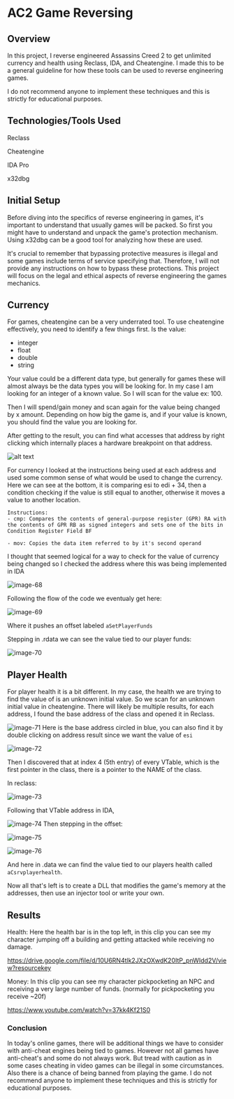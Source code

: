
# AC2 Game Reversing

## Overview
In this project, I reverse engineered Assassins Creed 2 to get unlimited currency and health using Reclass, IDA, and Cheatengine. I made this to be a general guideline for how these tools can be used to reverse engineering games.
 
I do not recommend anyone to implement these techniques and this is strictly for educational purposes.
## Technologies/Tools Used
Reclass

Cheatengine

IDA Pro 

x32dbg

## Initial Setup
Before diving into the specifics of reverse engineering in games, it's important to understand that usually games will be packed. So first you might have to understand and unpack the game's protection mechanism. Using x32dbg can be a good tool for analyzing how these are used.

It's crucial to remember that bypassing protective measures is illegal and some games include terms of service specifying that. Therefore, I will not provide any instructions on how to bypass these protections. This project will focus on the legal and ethical aspects of reverse engineering the games mechanics.

## Currency
For games, cheatengine can be a very underrated tool. To use cheatengine effectively, you need to identify a few things first.
Is the value:
- integer
- float
- double
- string

Your value could be a different data type, but generally for games these will almost always be the data types you will be looking for. In my case I am looking for an integer of a known value. So I will scan for the value ex: 100.

Then I will spend/gain money and scan again for the value being changed by x amount. Depending on how big the game is, and if your value is known, you should find the value you are looking for. 

After getting to the result, you can find what accesses that address by right clicking which internally places a hardware breakpoint on that address.

![alt text](<unnamed (1).png>)

For currency I looked at the instructions being used at each address and used some common sense of what would be used to change the currency. Here we can see at the bottom, it is comparing esi to edi + 34, then a condition checking if the value is still equal to another, otherwise it moves a value to another location.

```
Instructions:
- cmp: Compares the contents of general-purpose register (GPR) RA with the contents of GPR RB as signed integers and sets one of the bits in Condition Register Field BF

- mov: Copies the data item referred to by it's second operand
```

 I thought that seemed logical for a way to check for the value of currency being changed so I checked the address where this was being implemented in IDA

![image-68](https://raw.githubusercontent.com/brooksrog8/blog/master/pics/image-68.png
)

Following the flow of the code we eventualy get here:

![image-69](https://raw.githubusercontent.com/brooksrog8/blog/master/pics/image-69.png
)

Where it pushes an offset labeled `aSetPlayerFunds`

Stepping in .rdata we can see the value tied to our player funds:

![image-70](https://raw.githubusercontent.com/brooksrog8/blog/master/pics/image-70.png
)
## Player Health

For player health it is a bit different. In my case, the health we are trying to find the value of is an unknown initial value. So we scan for an unknown initial value in cheatengine. There will likely be multiple results, for each address, I found the base address of the class and opened it in Reclass.

![image-71](https://raw.githubusercontent.com/brooksrog8/blog/master/pics/image-71.png
)
Here is the base address circled in blue, you can also find it by double clicking on address result since we want the value of `esi`

![image-72](https://raw.githubusercontent.com/brooksrog8/blog/master/pics/image-72.png
)

 Then I discovered that at index 4 (5th entry) of every VTable, which is the first pointer in the class, there is a pointer to the NAME of the class.

 In reclass:

![image-73](https://raw.githubusercontent.com/brooksrog8/blog/master/pics/image-73.png
)

Following that VTable address in IDA,

![image-74](https://raw.githubusercontent.com/brooksrog8/blog/master/pics/image-74.png
)
Then stepping in the offset:

![image-75](https://raw.githubusercontent.com/brooksrog8/blog/master/pics/image-75.png
)



![image-76](https://raw.githubusercontent.com/brooksrog8/blog/master/pics/image-76.png
)

And here in .data we can find the value tied to our players health called `aCsrvplayerhealth`.

Now all that's left is to create a DLL that modifies the game's memory at the addresses, then use an injector tool or write your own.


## Results
Health: Here the health bar is in the top left, in this clip you can see my character jumping off a building and getting attacked while receiving no damage.

https://drive.google.com/file/d/10U6RN4tlk2JXzOXwdK20ItP_pnWIdd2V/view?resourcekey


Money: In this clip you can see my character pickpocketing an NPC and receiving a very large number of funds. (normally for pickpocketing you receive ~20f)

https://www.youtube.com/watch?v=37kk4Kf21S0


### Conclusion

In today's online games, there will be additional things we have to consider with anti-cheat engines being tied to games. However not all games have anti-cheat's and some do not always work. But tread with caution as in some cases cheating in video games can be illegal in some circumstances. Also there is a chance of being banned from playing the game. I do not recommend anyone to implement these techniques and this is strictly for educational purposes.
